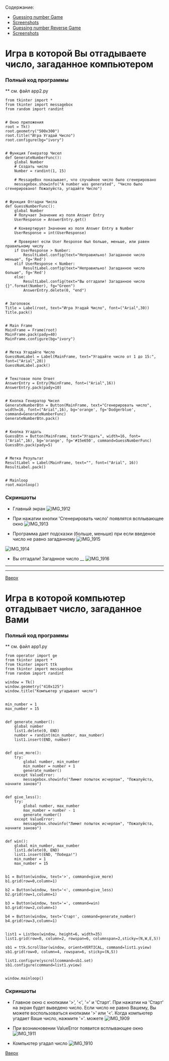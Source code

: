 <a id="anchor"></a>

Содержание:
* [Guessing number Game](#game1)
* [Screenshots](#screens1)
* [Guessing number Reverse Game](#game2)
* [Screenshots](#screens2)


<a id="game1"></a>

# Игра в которой Вы отгадываете число, загаданное компьютером


### Полный код программы
** см. файл app2.py
```
from tkinter import *
from tkinter import messagebox
from random import randint


# Окно приложения
root = Tk()
root.geometry("500x300")
root.title("Игра Угадай Число")
root.configure(bg="ivory")


# Функция Генератор Чисел
def GenerateNumberFunc():
    global Number
    # Создать число
    Number = randint(1, 15)

    # MessageBox показывает, что случайное число было сгенерировано
    messagebox.showinfo("A number was generated", "Число было сгенерировано! Пожалуйста, угадайте Число")


# Функция Отгадки Числа
def GuessNumberFunc():
    global Number
    # Получает Значение из поля Answer Entry
    UserResponse = AnswerEntry.get()

    # Конвертирует Значение из поля Answer Entry в Number
    UserResponse = int(UserResponse)

    # Проверяет если User Response был больше, меньше, или равен правильному числу
    if UserResponse > Number:
        ResultLabel.config(text="Неправильно! Загаданное число меньше", fg='Red')
    elif UserResponse < Number:
        ResultLabel.config(text="Неправильно! Загаданное число больше", fg='Red')
    else:
        ResultLabel.config(text="Вы отгадали! Загаданное число {}".format(Number), fg="Green")
        AnswerEntry.delete(0, "end")


# Заголовок
Title = Label(root, text="Игра Угадай Число", font=("Arial",30))
Title.pack()


# Main Frame
MainFrame = Frame(root)
MainFrame.pack(pady=40)
MainFrame.configure(bg="ivory")


# Метка Угадайте Число
GuessNumLabel = Label(MainFrame, text="Угадайте число от 1 до 15:", font=("Arial",20))
GuessNumLabel.pack()


# Текстовое поле Ответ
AnswerEntry = Entry(MainFrame, font=("Arial",16))
AnswerEntry.pack(pady=10)


# Кнопка Генератор Чисел
GenerateNumberBtn = Button(MainFrame, text="Сгенерировать число", width=16, font=("Arial",16), bg='orange', fg='Dodgerblue', command=GenerateNumberFunc)
GenerateNumberBtn.pack()


# Кнопка Угадать
GuessBtn = Button(MainFrame, text="Угадать", width=16, font=("Arial",16), bg='orange', fg='#15e650', command=GuessNumberFunc)
GuessBtn.pack(pady=5)


# Метка Результат
ResultLabel = Label(MainFrame, text="", font=("Arial", 16))
ResultLabel.pack()


# Mainloop
root.mainloop()
```

<a id="screens1"></a>
### Скриншоты
* Главный экран
![IMG_1912](https://user-images.githubusercontent.com/97599612/167812257-7bceca54-7ed3-4200-94ab-47dec1f520c9.JPG)

* При нажатии кнопки 'Сгенерировать число' появлятся всплывающее окно
![IMG_1913](https://user-images.githubusercontent.com/97599612/167812265-d392f42d-6bcb-47a3-ab05-8a6e462f22c3.JPG)

* Программа дает подсказки (больше, меньше) при если введеное число не равно загаданному
![IMG_1915](https://user-images.githubusercontent.com/97599612/167812273-f9e0c50a-2c8f-41b0-900e-d8e87f183dcb.JPG)

![IMG_1914](https://user-images.githubusercontent.com/97599612/167812268-e21d7e47-2ae9-4dbe-bd37-86a237da5c1c.JPG)

* Вы отгадали! Загаднное число __
![IMG_1916](https://user-images.githubusercontent.com/97599612/167812033-63d54bcf-1c7f-4bab-9186-33fa936ef0a9.JPG)

___
___

[Вверх](#anchor)

<a id="game2"></a>
# Игра в которой компьютер отгадывает число, загаданное Вами

### Полный код программы
** см. файл app1.py
```
from operator import ge
from tkinter import *
from tkinter import ttk
from tkinter import messagebox
from random import randint 

window = Tk()
window.geometry("410x125")
window.title("Компьютер угадывает число")


min_number = 1
max_number = 15


def generate_number():
    global number
    list1.delete(0, END)
    number = randint(min_number, max_number)
    list1.insert(END, number)


def give_more():
    try:
        global number, min_number
        min_number = number + 1
        generate_number()
    except ValueError:
        messagebox.showinfo("Лимит попыток исчерпан", "Пожалуйста, начните заново")


def give_less():
    try:
        global number, max_number
        max_number = number - 1
        generate_number()
    except ValueError:
        messagebox.showinfo("Лимит попыток исчерпан", "Пожалуйста, начните заново")


def win():
    global min_number, max_number
    list1.delete(0, END)
    list1.insert(END, "Победа!")
    min_number = 1
    max_number = 15


b1 = Button(window, text='>', command=give_more)
b1.grid(row=0,column=1)

b2 = Button(window, text='<', command=give_less)
b2.grid(row=1,column=1)

b3 = Button(window, text='=', command=win)
b3.grid(row=2,column=1)

b4 = Button(window, text='Старт', command=generate_number)
b4.grid(row=3,column=1)


list1 = Listbox(window, height=6, width=35)
list1.grid(row=0, column=2, rowspan=6, columnspan=2,sticky=(N,W,E,S))
 
sb1 = ttk.Scrollbar(window, orient=VERTICAL, command=list1.yview)
sb1.grid(row=0, column=4, rowspan=6, sticky=(N,S))

list1.configure(yscrollcommand=sb1.set)
sb1.configure(command=list1.yview)


window.mainloop()
```


<a id="screens2"></a>

### Скриншоты

* Главное окно с кнопками '>', '<', '=' и 'Старт'.
При нажатии на 'Старт' на экран будет выведено число. Если число не равно Вашему, Вы можете воспользоваться кнопками '>' или '<'. Когда компьютер угадает Ваше число, нажмите '='.
можете 
![IMG_1909](https://user-images.githubusercontent.com/97599612/167812206-713409bc-d5ae-4938-91e6-30f51e2dcdec.JPG)

* При возникновении ValueError появится всплывающее окно
![IMG_1911](https://user-images.githubusercontent.com/97599612/167812250-f4365674-3053-4f9e-84b6-0b2b2a917709.JPG)

* Компьютер угадал число
![IMG_1910](https://user-images.githubusercontent.com/97599612/167812242-4a8d273c-51aa-415c-b27d-5be88b3c3cde.JPG)


[Вверх](#anchor)